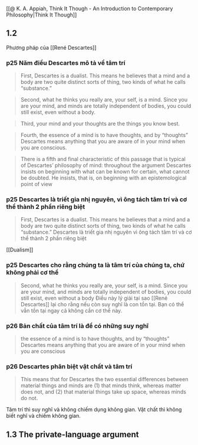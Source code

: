 [[@ K. A. Appiah, Think It Though - An Introduction to Contemporary Philosophy|Think It Though]]

## 1.2
Phương pháp của [[René Descartes]]


### p25 Năm điều Descartes mô tả về tâm trí
> First, Descartes is a dualist. This means he believes that a mind and a body are two quite distinct sorts of thing, two kinds of what he calls “substance.”

> Second, what he thinks you really are, your self, is a mind. Since you are your mind, and minds are totally independent of bodies, you could still exist, even without a body.

> Third, your mind and your thoughts are the things you know best.

> Fourth, the essence of a mind is to have thoughts, and by “thoughts” Descartes means anything that you are aware of in your mind when you are conscious. 

> There is a fifth and final characteristic of this passage that is typical of Descartes’ philosophy of mind: throughout the argument Descartes insists on beginning with what can be known for certain, what cannot be doubted. He insists, that is, on beginning with an epistemological point of view

### p25 Descartes là triết gia nhị nguyên, vì ông tách tâm trí và cơ thể thành 2 phần riêng biệt
> First, Descartes is a dualist. This means he believes that a mind and a body are two quite distinct sorts of thing, two kinds of what he calls “substance.”
Descartes là triết gia nhị nguyên vì ông tách tâm trí và cơ thể thành 2 phần riêng biệt

[[Dualism]]

### p25 Descartes cho rằng chúng ta là tâm trí của chúng ta, chứ không phải cơ thể
> Second, what he thinks you really are, your self, is a mind. Since you are your mind, and minds are totally independent of bodies, you could still exist, even without a body
Điều này lý giải tại sao [[René Descartes]] lại cho rằng nếu còn suy nghĩ là con tồn tại. Bạn có thể vẫn tồn tại ngay cả không cần cơ thể này.

### p26 Bản chất của tâm trí là để có những suy nghĩ

> the essence of a mind is to have thoughts, and by
“thoughts” Descartes means anything that you are aware of in your mind when you are conscious

### p26 Descartes phân biệt vật chất và tâm trí
> This means that for Descartes the two essential differences between material things and minds are (1) that minds think, whereas matter does not, and (2) that material things take up space, whereas minds do not. 

Tâm trí thì suy nghĩ và không chiếm dụng không gian. Vật chất thì không biết nghĩ và chiếm không gian.

## 1.3 The private-language argument
